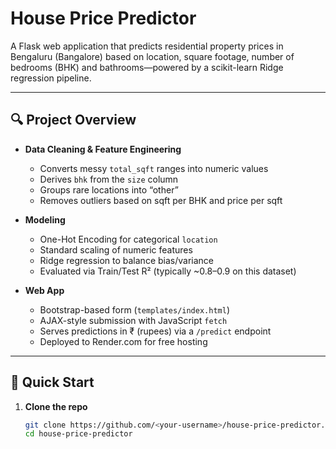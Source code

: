 # House Price Predictor

A Flask web application that predicts residential property prices in Bengaluru (Bangalore) based on location, square footage, number of bedrooms (BHK) and bathrooms—powered by a scikit-learn Ridge regression pipeline.

---

## 🔍 Project Overview

- **Data Cleaning & Feature Engineering**  
  - Converts messy `total_sqft` ranges into numeric values  
  - Derives `bhk` from the `size` column  
  - Groups rare locations into “other”  
  - Removes outliers based on sqft per BHK and price per sqft  

- **Modeling**  
  - One-Hot Encoding for categorical `location`  
  - Standard scaling of numeric features  
  - Ridge regression to balance bias/variance  
  - Evaluated via Train/Test R² (typically ~0.8–0.9 on this dataset)

- **Web App**  
  - Bootstrap-based form (`templates/index.html`)  
  - AJAX-style submission with JavaScript `fetch`  
  - Serves predictions in ₹ (rupees) via a `/predict` endpoint  
  - Deployed to Render.com for free hosting

---

## 🚀 Quick Start

1. **Clone the repo**  
   ```bash
   git clone https://github.com/<your-username>/house-price-predictor.git
   cd house-price-predictor

